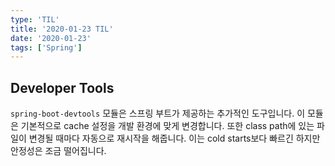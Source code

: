 ```yaml
---
type: 'TIL'
title: '2020-01-23 TIL'
date: '2020-01-23'
tags: ['Spring']
---
```


## Developer Tools

`spring-boot-devtools` 모듈은 스프링 부트가 제공하는 추가적인 도구입니다. 이 모듈은 기본적으로 cache 설정을 개발 환경에 맞게 변경합니다. 또한 class path에 있는 파일이 변경될 때마다 자동으로 재시작을 해줍니다. 이는 cold starts보다 빠르긴 하지만 안정성은 조금 떨어집니다.
